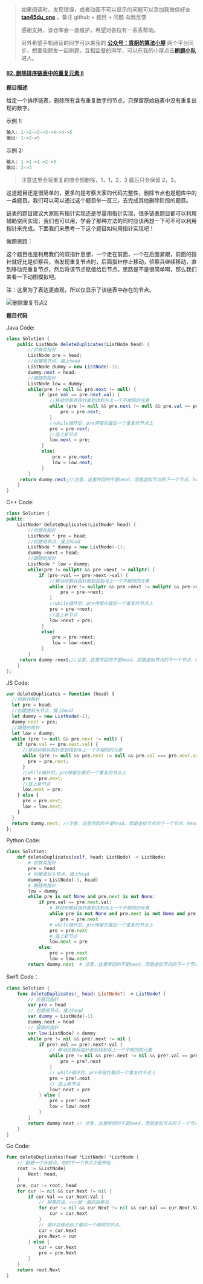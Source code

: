 > 如果阅读时，发现错误，或者动画不可以显示的问题可以添加我微信好友 **[tan45du_one](https://raw.githubusercontent.com/tan45du/tan45du.github.io/master/个人微信.15egrcgqd94w.jpg)** ，备注 github + 题目 + 问题 向我反馈
>
> 感谢支持，该仓库会一直维护，希望对各位有一丢丢帮助。
>
> 另外希望手机阅读的同学可以来我的 <u>[**公众号：袁厨的算法小屋**](https://raw.githubusercontent.com/tan45du/test/master/微信图片_20210320152235.2pthdebvh1c0.png)</u> 两个平台同步，想要和题友一起刷题，互相监督的同学，可以在我的小屋点击<u>[**刷题小队**](https://raw.githubusercontent.com/tan45du/test/master/微信图片_20210320152235.2pthdebvh1c0.png)</u>进入。

#### [82. 删除排序链表中的重复元素 II](https://leetcode-cn.com/problems/remove-duplicates-from-sorted-list-ii/)

**题目描述**

给定一个排序链表，删除所有含有重复数字的节点，只保留原始链表中没有重复出现的数字。

示例 1:

```java
输入: 1->2->3->3->4->4->5
输出: 1->2->5
```

示例 2:

```java
输入: 1->1->1->2->3
输出: 2->3
```

> 注意这里会将重复的值全部删除，1，1，2，3 最后只会保留 2，3。

这道题目还是很简单的，更多的是考察大家的代码完整性，删除节点也是题库中的一类题目，我们可以可以通过这个题目举一反三。去完成其他删除阶段的题目。

链表的题目建议大家能有指针实现还是尽量用指针实现，很多链表题目都可以利用辅助空间实现，我们也可以用，学会了那种方法的同时应该再想一下可不可以利用指针来完成。下面我们来思考一下这个题目如何用指针实现吧！

做题思路：

这个题目也是利用我们的双指针思想，一个走在前面，一个在后面紧跟，前面的指针就好比是侦察兵，当发现重复节点时，后面指针停止移动，侦察兵继续移动，直到移动完重复节点，然后将该节点赋值给后节点。思路是不是很简单啊，那么我们来看一下动图模拟吧。

注：这里为了表达更直观，所以仅显示了该链表中存在的节点。

![删除重复节点2](https://cdn.jsdelivr.net/gh/tan45du/photobed@master/photo/删除重复节点2.3btmii5cgxa0.gif)

**题目代码**

Java Code:

```java
class Solution {
    public ListNode deleteDuplicates(ListNode head) {
        //侦察兵指针
        ListNode pre = head;
        //创建哑节点，接上head
        ListNode dummy = new ListNode(-1);
        dummy.next = head;
        //跟随的指针
        ListNode low = dummy;
        while(pre != null && pre.next != null) {
            if (pre.val == pre.next.val) {
                //移动侦察兵指针直到找到与上一个不相同的元素
                while (pre != null && pre.next != null && pre.val == pre.next.val) {
                    pre = pre.next;
                }
                //while循环后，pre停留在最后一个重复的节点上
                pre = pre.next;
                //连上新节点
                low.next = pre;
             }
             else{
                 pre = pre.next;
                 low = low.next;
             }
        }
     return dummy.next;//注意，这里传回的不是head，而是虚拟节点的下一个节点，head有可能已经换了
    }
}
```

C++ Code:

```cpp
class Solution {
public:
    ListNode* deleteDuplicates(ListNode* head) {
        //侦察兵指针
        ListNode * pre = head;
        //创建哑节点，接上head
        ListNode * dummy = new ListNode(-1);
        dummy->next = head;
        //跟随的指针
        ListNode * low = dummy;
        while(pre != nullptr && pre->next != nullptr) {
            if (pre->val == pre->next->val) {
                //移动侦察兵指针直到找到与上一个不相同的元素
                while (pre != nullptr && pre->next != nullptr && pre->val == pre->next->val) {
                    pre = pre->next;
                }
                //while循环后，pre停留在最后一个重复的节点上
                pre = pre->next;
                //连上新节点
                low->next = pre;
             }
             else{
                 pre = pre->next;
                 low = low->next;
             }
        }
     return dummy->next;//注意，这里传回的不是head，而是虚拟节点的下一个节点，head有可能已经换了
    }
};
```

JS Code:

```javascript
var deleteDuplicates = function (head) {
  //侦察兵指针
  let pre = head;
  //创建虚拟头节点，接上head
  let dummy = new ListNode(-1);
  dummy.next = pre;
  //跟随的指针
  let low = dummy;
  while (pre != null && pre.next != null) {
    if (pre.val == pre.next.val) {
      //移动侦察兵指针直到找到与上一个不相同的元素
      while (pre != null && pre.next != null && pre.val === pre.next.val) {
        pre = pre.next;
      }
      //while循环后，pre停留在最后一个重复的节点上
      pre = pre.next;
      //连上新节点
      low.next = pre;
    } else {
      pre = pre.next;
      low = low.next;
    }
  }
  return dummy.next; //注意，这里传回的不是head，而是虚拟节点的下一个节点，head有可能已经换了
};
```

Python Code:

```python
class Solution:
    def deleteDuplicates(self, head: ListNode) -> ListNode:
        # 侦察兵指针
        pre = head
        # 创建虚拟头节点，接上head
        dummy = ListNode(-1, head)
        # 跟随的指针
        low = dummy
        while pre is not None and pre.next is not None:
            if pre.val == pre.next.val:
                # 移动侦察兵指针直到找到与上一个不相同的元素
                while pre is not None and pre.next is not None and pre.val == pre.next.val:
                    pre = pre.next
                # while循环后，pre停留在最后一个重复的节点上
                pre = pre.next
                # 连上新节点
                low.next = pre
            else:
                pre = pre.next
                low = low.next
        return dummy.next  # 注意，这里传回的不是head，而是虚拟节点的下一个节点，head有可能已经换了
```

Swift Code：

```swift
class Solution {
    func deleteDuplicates(_ head: ListNode?) -> ListNode? {
        // 侦察兵指针
        var pre = head
        // 创建哑节点，接上head
        var dummy = ListNode(-1)
        dummy.next = head
        // 跟随的指针
        var low:ListNode? = dummy
        while pre != nil && pre?.next != nil {
            if pre?.val == pre?.next?.val {
                // 移动侦察兵指针直到找到与上一个不相同的元素
                while pre != nil && pre?.next != nil && pre?.val == pre?.next?.val {
                    pre = pre?.next
                }
                // while循环后，pre停留在最后一个重复的节点上
                pre = pre?.next
                // 连上新节点
                low?.next = pre
            } else {
                pre = pre?.next
                low = low?.next
            }
        }
        return dummy.next // 注意，这里传回的不是head，而是虚拟节点的下一个节点，head有可能已经换了
    }
}
```

Go Code:

```go
func deleteDuplicates(head *ListNode) *ListNode {
	// 新建一个头结点，他的下一个节点才是开始
    root := &ListNode{
        Next: head,
    }
    pre, cur := root, head
    for cur != nil && cur.Next != nil {
        if cur.Val == cur.Next.Val {
            // 相等的话，cur就一直向后移动
            for cur != nil && cur.Next != nil && cur.Val == cur.Next.Val {
                cur = cur.Next
            }
            // 循环后移动到了最后一个相同的节点。
            cur = cur.Next
            pre.Next = cur
        } else {
            cur = cur.Next
            pre = pre.Next
        }
    }
    return root.Next
}
```

